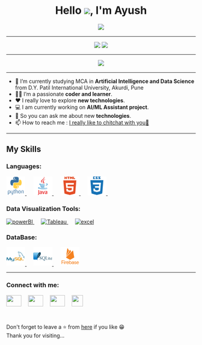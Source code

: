<h1 align="center">Hello <img src="https://raw.githubusercontent.com/MartinHeinz/MartinHeinz/master/wave.gif" width="30px">, I'm Ayush</h1>

<p align="center">
  <a href="https://github.com/aryanjangid/readme-typing-svg"><img width="1200" src="https://readme-typing-svg.herokuapp.com?font=Time+New+Roman&color=cyan&size=25&center=true&vCenter=true&width=600&height=100&lines=AI+and+Data+Science+Student;Data+Analyst;Python+Developer"></a>
</p>

---

<p align="center">
 <img cellspacing="20%" src="https://github-readme-streak-stats.herokuapp.com/?&user=AyushPadvekar05&border_radius=10%&show_icons=true&hide_border=true">    <img src="https://github-readme-stats.vercel.app/api?username=AyushPadvekar05&border_radius=40%&show_icons=true&hide_border=true">
</p>

---
<p align="center">
<img src="https://github-readme-stats.vercel.app/api//top-langs?username=AyushPadvekar05&border_radius=40%&show_icons=true&hide_border=true&theme=algoliashow_icons=true&locale=en&layout=compact">
</p>
 
 ---
 
- 🔭 I’m currently studying MCA in **Artificial Intelligence and Data Science** from D.Y. Patil International University, Akurdi, Pune
- 👨‍💻 I’m a passionate **coder and learner**.
- ❤️ I really love to explore **new technologies**.
- 💻 I am currently working on **AI/ML Assistant project**.
- 💬 So you can ask me about new **technologies**.
- 📫 How to reach me : <a href="https://linktr.ee/ayush_padvekar">I really like to chitchat with you🤝</a>
 
 ---
 <h2>My Skills </h2>
<h3 align="left">Languages:</h3>
<p align="left"> 
    <a href="https://www.python.org" target="_blank">
    <img src="https://github.com/devicons/devicon/blob/master/icons/python/python-original-wordmark.svg" alt="python" width="50" height="50"/>
  </a> &emsp;
    <a href="https://www.w3schools.com/java/" target="_blank">
    <img src="https://github.com/devicons/devicon/blob/master/icons/java/java-original-wordmark.svg" alt="java" width="50" height="50"/>
  </a> &emsp;
    <a href="https://www.w3.org/html/" target="_blank">
    <img src="https://github.com/devicons/devicon/blob/master/icons/html5/html5-plain-wordmark.svg" alt="html5" width="50" height="50"/>
  </a> &emsp;
  <a href="https://www.w3schools.com/css/" target="_blank">
    <img src="https://github.com/devicons/devicon/blob/master/icons/css3/css3-plain-wordmark.svg" alt="css3" width="50" height="50"/>
  </a> &emsp;
</p>

<h3 align="left">Data Visualization Tools:</h3>
<p align="left"> 
<a href="https://www.mysql.com/" target="_blank"> 
    <img src="https://github.com/OscarValerock/Power-BI-Icons/blob/master/Icons%20PNG/Power%20BI%20Icon.png" alt="powerBI" width="40" height="40"/>
</a> &emsp;
  <a href="https://www.tableau.com/why-tableau/what-is-tableau#:~:text=Tableau%20helps%20people%20and%20organizations,change%20businesses%20and%20the%20world." target="_blank"> 
    <img src="https://cloud.githubusercontent.com/assets/1724406/14420001/cfc72600-ffc9-11e5-8743-9b94ce8af254.png" alt="Tableau" width="40" height="40"/>
</a> &emsp;
<a href="https://www.microsoft.com/en-us/microsoft-365/excel" target="_blank"> 
    <img src="https://github.com/sempostma/office365-icons/blob/master/svg/excel.svg" alt="excel" width="40" height="40"/>
</a>
  </p>

<h3 align="left">DataBase:</h3>
<p align="left"> 
<a href="https://www.mysql.com/" target="_blank"> 
    <img src="https://github.com/devicons/devicon/blob/master/icons/mysql/mysql-original-wordmark.svg" alt="mysql" width="50" height="50"/>
</a> &emsp;
  <a href="https://www.tutorialspoint.com/sqlite/sqlite_overview.htm" target="_blank"> 
    <img src="https://github.com/devicons/devicon/blob/master/icons/sqlite/sqlite-original-wordmark.svg" alt="mysql" width="50" height="50"/>
</a> &emsp;
<a href="https://firebase.google.com/" target="_blank"> 
    <img src="https://github.com/devicons/devicon/blob/master/icons/firebase/firebase-plain-wordmark.svg" alt="firebase" width="50" height="50"/>
</a>
  </p>
 
 ---
 
<h3 align="left">Connect with me:</h3>
<p align="left">
<a href="https://www.linkedin.com/in/ayush-padvekar-0874b4207" target="blank"><img align="center" src="https://raw.githubusercontent.com/rahuldkjain/github-profile-readme-generator/master/src/images/icons/Social/linked-in-alt.svg"  height="30" width="40" /></a>&emsp;
<a href="https://www.instagram.com/ayush_padvekar05/?igshid=ZDdkNTZiNTM%3D" target="blank"><img align="center" src="https://raw.githubusercontent.com/rahuldkjain/github-profile-readme-generator/master/src/images/icons/Social/instagram.svg"  height="30" width="40" /></a>&emsp;
<a href="https://mail.google.com/mail/u/0/?source=mailto&to=padvekarayush05@gmail.com&fs=1&tf=cm" target="blank"><img align="center" src="https://camo.githubusercontent.com/4a3dd8d10a27c272fd04b2ce8ed1a130606f95ea6a76b5e19ce8b642faa18c27/68747470733a2f2f6564656e742e6769746875622e696f2f537570657254696e7949636f6e732f696d616765732f7376672f676d61696c2e737667"  height="30" width="40" /></a>&emsp;
<a href="https://t.me/Ayush_Padvekar" target="blank"><img align="center" src="https://user-images.githubusercontent.com/49933115/139837223-bf23d3a9-4638-4e17-994a-ac8678d5f517.png"  height="30" width="30" /></a>&emsp;
</p>
<br/>

Don't forget to leave a ⭐ from [here](https://github.com/AyushPadvekar05) if you like 😁 <br/>
Thank you for visiting...
